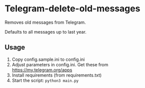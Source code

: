 # Telegram-delete-old-messages

Removes old messages from Telegram.

Defaults to all messages up to last year.

## Usage

1. Copy config.sample.ini to config.ini
2. Adjust parameters in config.ini. Get these from https://my.telegram.org/apps
3. Install requirements (from requirements.txt)
4. Start the script: `python3 main.py`